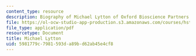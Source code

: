```yaml
---
content_type: resource
description: Biography of Michael Lytton of Oxford Bioscience Partners.
file: https://ol-ocw-studio-app-production.s3.amazonaws.com/courses/hst-939-designing-and-sustaining-technology-innovation-for-global-health-practice-spring-2008/5981779c7981593da89bd62ab45e4cf8_michael_bio.pdf
file_type: application/pdf
resourcetype: Document
title: Michael Lytton
uid: 5981779c-7981-593d-a89b-d62ab45e4cf8
---
```

